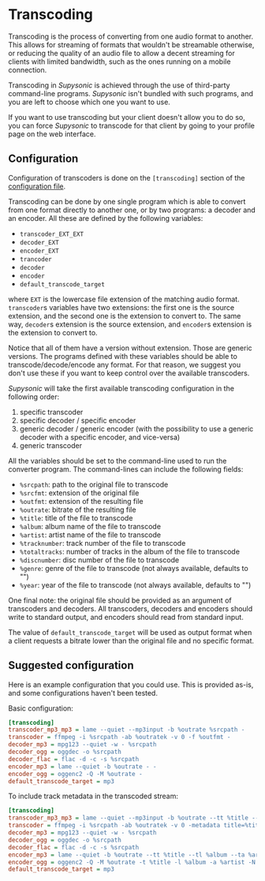 # Transcoding

Transcoding is the process of converting from one audio format to another. This
allows for streaming of formats that wouldn't be streamable otherwise, or
reducing the quality of an audio file to allow a decent streaming for clients
with limited bandwidth, such as the ones running on a mobile connection.

Transcoding in _Supysonic_ is achieved through the use of third-party
command-line programs. _Supysonic_ isn't bundled with such programs, and you are
left to choose which one you want to use.

If you want to use transcoding but your client doesn't allow you to do so, you
can force _Supysonic_ to transcode for that client by going to your profile page
on the web interface.

## Configuration

Configuration of transcoders is done on the `[transcoding]` section of the
[configuration file](configuration.md).

Transcoding can be done by one single program which is able to convert from one
format directly to another one, or by two programs: a decoder and an encoder.
All these are defined by the following variables:

* `transcoder_EXT_EXT`
* `decoder_EXT`
* `encoder_EXT`
* `trancoder`
* `decoder`
* `encoder`
* `default_transcode_target`

where `EXT` is the lowercase file extension of the matching audio format.
`transcoder`s variables have two extensions: the first one is the source
extension, and the second one is the extension to convert to. The same way,
`decoder`s extension is the source extension, and `encoder`s extension is the
extension to convert to.

Notice that all of them have a version without extension. Those are generic
versions. The programs defined with these variables should be able to
transcode/decode/encode any format. For that reason, we suggest you don't use
these if you want to keep control over the available transcoders.

_Supysonic_ will take the first available transcoding configuration in the
following order:

1. specific transcoder
2. specific decoder / specific encoder
3. generic decoder / generic encoder (with the possibility to use a generic
   decoder with a specific encoder, and vice-versa)
4. generic transcoder

All the variables should be set to the command-line used to run the converter
program. The command-lines can include the following fields:

* `%srcpath`: path to the original file to transcode
* `%srcfmt`: extension of the original file
* `%outfmt`: extension of the resulting file
* `%outrate`: bitrate of the resulting file
* `%title`: title of the file to transcode
* `%album`: album name of the file to transcode
* `%artist`: artist name of the file to transcode
* `%tracknumber`: track number of the file to transcode
* `%totaltracks`: number of tracks in the album of the file to transcode
* `%discnumber`: disc number of the file to transcode
* `%genre`: genre of the file to transcode (not always available, defaults to "")
* `%year`: year of the file to transcode (not always available, defaults to "")

One final note: the original file should be provided as an argument of
transcoders and decoders. All transcoders, decoders and encoders should write
to standard output, and encoders should read from standard input.

The value of `default_transcode_target` will be used as output format when a
client requests a bitrate lower than the original file and no specific format.

## Suggested configuration

Here is an example configuration that you could use. This is provided as-is,
and some configurations haven't been tested.

Basic configuration:
```ini
[transcoding]
transcoder_mp3_mp3 = lame --quiet --mp3input -b %outrate %srcpath -
transcoder = ffmpeg -i %srcpath -ab %outratek -v 0 -f %outfmt -
decoder_mp3 = mpg123 --quiet -w - %srcpath
decoder_ogg = oggdec -o %srcpath
decoder_flac = flac -d -c -s %srcpath
encoder_mp3 = lame --quiet -b %outrate - -
encoder_ogg = oggenc2 -Q -M %outrate -
default_transcode_target = mp3
```

To include track metadata in the transcoded stream:
```ini
[transcoding]
transcoder_mp3_mp3 = lame --quiet --mp3input -b %outrate --tt %title --tl %album --ta %artist --tn %tracknumber/%totaltracks --tv TPOS=%discnumber --tg %genre --ty %year --add-id3v2 %srcpath -
transcoder = ffmpeg -i %srcpath -ab %outratek -v 0 -metadata title=%title -metadata album=%album -metadata author=%artist -metadata track=%tracknumber/%totaltracks -metadata disc=%discnumber -metadata genre=%genre -metadata date=%year -f %outfmt -
decoder_mp3 = mpg123 --quiet -w - %srcpath
decoder_ogg = oggdec -o %srcpath
decoder_flac = flac -d -c -s %srcpath
encoder_mp3 = lame --quiet -b %outrate --tt %title --tl %album --ta %artist --tn %tracknumber/%totaltracks --tv TPOS=%discnumber --tg %genre --ty %year --add-id3v2 - -
encoder_ogg = oggenc2 -Q -M %outrate -t %title -l %album -a %artist -N %tracknumber -c TOTALTRACKS=%totaltracks -c DISCNUMBER=%discnumber -G %genre -d %year -
default_transcode_target = mp3
```

